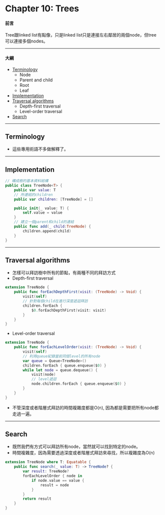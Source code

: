 # Chapter 10: Trees

#### 前言

Tree跟linked list有點像，只是linked list只是連接左右鄰居的兩個node，但tree可以連接多個nodes。

------

#### 大綱

- [Terminology](#1)
  - Node
  - Parent and child
  - Root
  - Leaf
- [Implementation](#2)
- [Traversal algorithms](#3)
  - Depth-first traversal
  - Level-order traversal
- [Search](#4)

------

<h2 id="1">Terminology</h2>

- 這些專用術語不多做解釋了。

------

<h2 id="2">Implementation</h2>

```swift
// 構成樹的基本資料結構
public class TreeNode<T> {
    public var value: T
    // 所連結的children
    public var children: [TreeNode] = []

    public init(_ value: T) {
        self.value = value
    }
    // 建立一個parent和child的連結
    public func add(_ child:TreeNode) {
        children.append(child)
    }
}
```



------

<h2 id="3">Traversal algorithms</h2>

- 怎樣可以拜訪樹中所有的節點，有兩種不同的拜訪方式
- Depth-first traversal

```Swift
extension TreeNode {
    public func forEachDepthFirst(visit: (TreeNode) -> Void) {
        visit(self)
        // 針對每個child在進行深度遞迴拜訪
        children.forEach {
            $0.forEachDepthFirst(visit: visit)
        }
    }
}
```

- Level-order traversal

```swift
extension TreeNode {
    public func forEachLevelOrder(visit: (TreeNode) -> Void) {
        visit(self)
        // 利用queue紀錄當前同個level的所有node
        var queue = Queue<TreeNode>()
        children.forEach { queue.enqueue($0) }
        while let node = queue.dequeue() {
            visit(node)
            // level遞迴
            node.children.forEach { queue.enqueue($0) }
        }
    }
}
```

- 不管深度或者階層式拜訪的時間複雜度都是O(n), 因為都是需要把所有node都走過一遍。

------

<h2 id="4">Search</h2>

- 既然我們有方式可以拜訪所有node，當然就可以找到特定的node。
- 時間複雜度，因為需要透過深度或者階層式拜訪來尋找，所以複雜度為O(n)

```swift
extension TreeNode where T: Equatable {
    public func search(_ value: T) -> TreeNode? {
        var result: TreeNode?
        forEachLevelOrder { node in
            if node.value == value {
                result = node
            }
        }
        return result
    }
}
```

